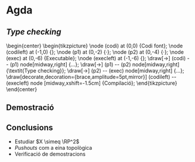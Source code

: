 # Agda

## *Type checking*

\begin{center}
\begin{tikzpicture}
\node (codi) at (0,0) {Codi font};
\node (codileft) at (-1,0) {};
\node (p1) at (0,-2) {·};
\node (p2) at (0,-4) {·};
\node (exec) at (0,-6) {Executable};
\node (execleft) at (-1,-6) {};
\draw[->] (codi) -- (p1) node[midway,right] {...};
\draw[->] (p1) -- (p2) node[midway,right] {\textit{Type checking}};
\draw[->] (p2) -- (exec) node[midway,right] {...};
\draw[decorate,decoration={brace,amplitude=5pt,mirror}] (codileft) -- (execleft) node [midway,xshift=-1.5cm] {Compilació};
\end{tikzpicture}
\end{center}


## Demostració


## Conclusions

- Estudiar $X \simeq \RP^2$
- *Pushouts* com a eina topològica
- Verificació de demostracions